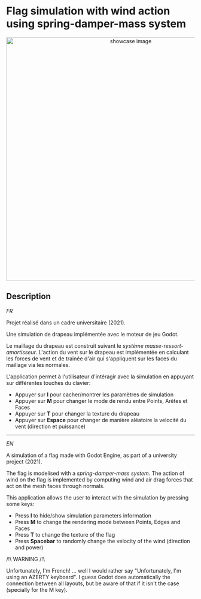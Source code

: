 # Flag simulation with wind action using spring-damper-mass system

<p align=center>
  <img src="https://github.com/JinFrx/pf-flag-sim/blob/main/simulation_drapeau.gif" alt="showcase image" style="width: 650px; max-width: 100%; height: auto" title="Click to enlarge picture" />
</p>

## Description

*FR*

Projet réalisé dans un cadre universitaire (2021).

Une simulation de drapeau implémentée avec le moteur de jeu Godot.

Le maillage du drapeau est construit suivant le *système masse-ressort-amortisseur*.
L'action du vent sur le drapeau est implémentée en calculant les forces de vent et de trainée d'air qui s'appliquent sur les faces du maillage via les normales.

L'application permet à l'utilisateur d'intéragir avec la simulation en appuyant sur différentes touches du clavier:

- Appuyer sur **I** pour cacher/montrer les paramètres de simulation
- Appuyer sur **M** pour changer le mode de rendu entre Points, Arêtes et Faces
- Appuyer sur **T** pour changer la texture du drapeau
- Appuyer sur **Espace** pour changer de manière aléatoire la velocité du vent (direction et puissance)

---

*EN*

A simulation of a flag made with Godot Engine, as part of a university project (2021).

The flag is modelised with a *spring-damper-mass system*.
The action of wind on the flag is implemented by computing wind and air drag forces that act on the mesh faces through normals.

This application allows the user to interact with the simulation by pressing some keys:

- Press **I** to hide/show simulation parameters information
- Press **M**  to change the rendering mode between Points, Edges and Faces
- Press **T** to change the texture of the flag
- Press **Spacebar** to randomly change the velocity of the wind (direction and power)

/!\ WARNING /!\

Unfortunately, I'm French! ... well I would rather say "Unfortunately, I'm using an AZERTY keyboard".
I guess Godot does automatically the connection between all layouts, but be aware of that if it isn't the case (specially for the M key).
